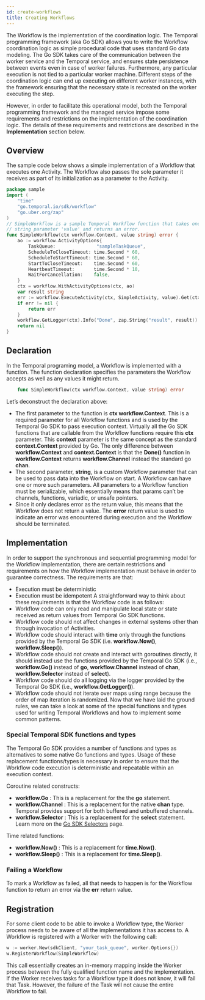 ```yaml
---
id: create-workflows
title: Creating Workflows
---
```


The Workflow is the implementation of the coordination logic. The Temporal programming framework
(aka Go SDK) allows you to write the Workflow coordination logic as simple procedural code
that uses standard Go data modeling. The Go SDK takes care of the communication between
the worker service and the Temporal service, and ensures state persistence between events even in
case of worker failures. Furthermore, any particular execution is not tied to a particular worker
machine. Different steps of the coordination logic can end up executing on different worker
instances, with the framework ensuring that the necessary state is recreated on the worker executing
the step.

However, in order to facilitate this operational model, both the Temporal programming framework and
the managed service impose some requirements and restrictions on the implementation of the
coordination logic. The details of these requirements and restrictions are described in the
**Implementation** section below.

## Overview

The sample code below shows a simple implementation of a Workflow that executes one Activity. The
Workflow also passes the sole parameter it receives as part of its initialization as a parameter
to the Activity.

```go
package sample
import (
	"time"
	"go.temporal.io/sdk/workflow"
	"go.uber.org/zap"
)
// SimpleWorkflow is a sample Temporal Workflow function that takes one
// string parameter 'value' and returns an error.
func SimpleWorkflow(ctx workflow.Context, value string) error {
	ao := workflow.ActivityOptions{
		TaskQueue:               "sampleTaskQueue",
		ScheduleToCloseTimeout: time.Second * 60,
		ScheduleToStartTimeout: time.Second * 60,
		StartToCloseTimeout:    time.Second * 60,
		HeartbeatTimeout:       time.Second * 10,
		WaitForCancellation:    false,
	}
	ctx = workflow.WithActivityOptions(ctx, ao)
	var result string
	err := workflow.ExecuteActivity(ctx, SimpleActivity, value).Get(ctx, &result)
	if err != nil {
		return err
	}
	workflow.GetLogger(ctx).Info("Done", zap.String("result", result))
	return nil
}
```

## Declaration

In the Temporal programing model, a Workflow is implemented with a function. The function declaration
specifies the parameters the Workflow accepts as well as any values it might return.

```go
    func SimpleWorkflow(ctx workflow.Context, value string) error
```
Let’s deconstruct the declaration above:
- The first parameter to the function is **ctx workflow.Context**. This is a required parameter for
  all Workflow functions and is used by the Temporal Go SDK to pass execution context.
  Virtually all the Go SDK functions that are callable from the Workflow functions require
  this **ctx** parameter. This **context** parameter is the same concept as the standard
  **context.Context** provided by Go. The only difference between **workflow.Context** and
  **context.Context** is that the **Done()** function in **workflow.Context** returns
  **workflow.Channel** instead the standard go **chan**.
- The second parameter, **string**, is a custom Workflow parameter that can be used to pass data
  into the Workflow on start. A Workflow can have one or more such parameters. All parameters to a
  Workflow function must be serializable, which essentially means that params can’t be channels,
  functions, variadic, or unsafe pointers.
- Since it only declares error as the return value, this means that the Workflow does not return a
  value. The **error** return value is used to indicate an error was encountered during execution
  and the Workflow should be terminated.

## Implementation

In order to support the synchronous and sequential programming model for the Workflow
implementation, there are certain restrictions and requirements on how the Workflow implementation
must behave in order to guarantee correctness. The requirements are that:
- Execution must be deterministic
- Execution must be idempotent
A straightforward way to think about these requirements is that the Workflow code is as follows:
- Workflow code can only read and manipulate local state or state received as return values from
  Temporal Go SDK functions.
- Workflow code should not affect changes in external systems other than through invocation
  of Activities.
- Workflow code should interact with **time** only through the functions provided by the Temporal
  Go SDK (i.e. **workflow.Now()**, **workflow.Sleep()**).
- Workflow code should not create and interact with goroutines directly, it should instead use the
  functions provided by the Temporal Go SDK (i.e., **workflow.Go()** instead of **go**,
  **workflow.Channel** instead of **chan**, **workflow.Selector** instead of **select**).
- Workflow code should do all logging via the logger provided by the Temporal Go SDK
  (i.e., **workflow.GetLogger()**).
- Workflow code should not iterate over maps using range because the order of map iteration is randomized.
Now that we have laid the ground rules, we can take a look at some of the special functions and types
used for writing Temporal Workflows and how to implement some common patterns.

### Special Temporal SDK functions and types

The Temporal Go SDK provides a number of functions and types as alternatives to some native
Go functions and types. Usage of these replacement functions/types is necessary in order to ensure
that the Workflow code execution is deterministic and repeatable within an execution context.

Coroutine related constructs:

- **workflow.Go** : This is a replacement for the the **go** statement.
- **workflow.Channel** : This is a replacement for the native **chan** type. Temporal provides
  support for both buffered and unbuffered channels.
- **workflow.Selector** : This is a replacement for the **select** statement. Learn more on the [Go SDK Selectors](https://docs.temporal.io/docs/go/selectors) page.

Time related functions:

- **workflow.Now()** : This is a replacement for **time.Now()**.
- **workflow.Sleep()** : This is a replacement for **time.Sleep()**.

### Failing a Workflow

To mark a Workflow as failed, all that needs to happen is for the Workflow function to return an
error via the **err** return value.

## Registration

For some client code to be able to invoke a Workflow type, the Worker process needs to be aware of all the implementations it has access to.
A Workflow is registered with a Worker with the following call:

```go
w := worker.New(sdkClient, "your_task_queue", worker.Options{})
w.RegisterWorkflow(SimpleWorkflow)
```

This call essentially creates an in-memory mapping inside the Worker process between the fully qualified function name and the implementation.
If the Worker receives tasks for a Workflow type it does not know, it will fail that Task.
However, the failure of the Task will not cause the entire Workflow to fail.
